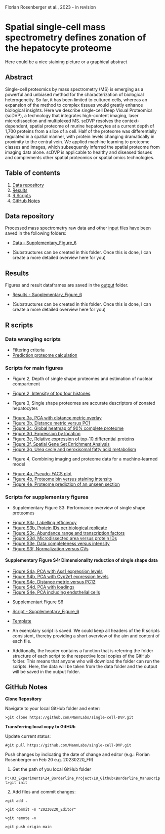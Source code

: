 Florian Rosenberger et al., 2023 - in revision

# Spatial single-cell mass spectrometry defines zonation of the hepatocyte proteome

Here could be a nice staining picture or a graphical abstract

## Abstract

Single-cell proteomics by mass spectrometry (MS) is emerging as a powerful and unbiased method for the characterization of biological heterogeneity. So far, it has been limited to cultured cells, whereas an expansion of the method to complex tissues would greatly enhance biological insights. Here we describe single-cell Deep Visual Proteomics (scDVP), a technology that integrates high-content imaging, laser microdissection and multiplexed MS. scDVP resolves the context-dependent, spatial proteome of murine hepatocytes at a current depth of 1,700 proteins from a slice of a cell. Half of the proteome was differentially regulated in a spatial manner, with protein levels changing dramatically in proximity to the central vein. We applied machine learning to proteome classes and images, which subsequently inferred the spatial proteome from imaging data alone. scDVP is applicable to healthy and diseased tissues and complements other spatial proteomics or spatial omics technologies.

## Table of contents

1. [Data repository](#Data-repository)
2. [Results](#Results)
3. [R Scripts](#R-Scripts)
4. [GitHub Notes](#GitHub-Notes)  

## Data repository

Processed mass spectrometry raw data and other [input](/input/) files have been saved in the following folders:

- [Data - Supplementary_Figure_6](/data/Supplementary_Figure_6)

- (Substructures can be created in this folder. Once this is done, I can create a more detailed overview here for you)

## Results

Figures and result dataframes are saved in the [output](/output/) folder. 

- [Results - Supplementary_Figure_6](/output/Figures/Supplementary_Figure_6)

- (Substructures can be created in this folder. Once this is done, I can create a more detailed overview here for you)

## R scripts

### Data wrangling scripts
- [Filtering criteria](R_scripts/Data-wrangling.R)
- [Prediction proteome calculation](R_scripts/Prediction_class_proteomes.R)

### Scripts for main figures
* Figure 2, Depth of single shape proteomes and estimation of nuclear compartment
- [Figure 2, Intensity of top four histones](R_scripts/Histone-levels.R)
* Figure 3, Single shape proteomes are accurate descriptors of zonated hepatocytes
- [Figure 3a, PCA with distance metric overlay](R_scripts/PCA_vs_geometric-distance.R)
- [Figure 3b, Distance metric versus PC1](R_scripts/PCA_vs_geometric-distance.R)
- [Figure 3c, Global heatmap of 90% complete proteome](R_scripts/Heatmap_global_distances.R)
- [Figure 3d, Expression by location](R_scripts/Heatmap_markers.R)
- [Figure 3e, Relative expression of top-10 differential proteins](Spatial_expression_top10.R)
- [Figure 3f, Spatial Gene Set Enrichment Analysis]()
- [Figure 3g, Urea cycle and peroxisomal fatty acid metabolism](Pathway_Urea_Peroxisome.R)
* Figure 4, Combining imaging and proteome data for a machine-learned model
- [Figure 4a, Pseudo-FACS plot](R_scripts/Pseudo-FACS.R)
- [Figure 4b, Proteome bin versus staining intensity](R_scripts/Pseudo-FACS.R)
- [Figure 4e, Proteome prediction of an unseen section](R_scripts/Prediction_new_mouse.R)

### Scripts for supplementary figures
* Supplementary Figure S3: Performance overview of single shape proteomes
- [Figure S3a, Labelling efficiency](R_scripts/Labelling-efficiency.R)
- [Figure S3b, Protein IDs per biological replicate](R_scripts/Protein-IDs_vs_Runs.R)
- [Figure S3c, Abundance range and transcription factors](RR_scripts/ank_versus_Intensity.R)
- [Figure S3d, Microdissected area versus protein IDs](R_scripts/Protein-IDs_vs_Area.R)
- [Figure S3e, Data completeness versus intensity](R_scripts/Completeness_vs_Intensity.R)
- [Figure S3f, Normalization versus CVs](R_scripts/CVs.R)

#### Supplementary Figure S4: Dimensionality reduction of single shape data
- [Figure S4a, PCA with Ass1 expression levels](R_scripts/PCA_Hepatocytes.R)
- [Figure S4b, PCA with Cyp2e1 expression levels](R_scripts/PCA_Hepatocytes.R)
- [Figure S4c, Distance metric versus PC12](R_scripts/PCA_vs_geometric-distance.R)
- [Figure S4d, PCA with loadings](R_scripts/PCA_Hepatocytes.R)
- [Figure S4e, PCA including endothelial cells](R_scripts/PCA_Endothelial.R)

* Supplementart Figure S6
- [Script - Supplementary_Figure_6](R_scripts/Supplementary_Figure_6.R)

- [Template](Template.R)

- An exemplary script is saved. We could keep all headers of the R scripts consistent, thereby providing a short overview of the aim and content of each file. 
- Additonally, the header contains a function that is referring the folder structure of each script to the respective local copies of the GitHub folder. This means that anyone who will download the folder can run the scripts. Here, the data will be taken from the data folder and the output will be saved in the output folder. 

## GitHub Notes

**Clone Repository**

Navigate to your local GitHub folder and enter:

`>git clone https://github.com/MannLabs/single-cell-DVP.git`

**Transferring local copy to GitHUb**

Update current status:

`#git pull https://github.com/MannLabs/single-cell-DVP.git`

Push changes by indicating the date of change and editor (e.g.: Florian Rosenberger on Feb 20 e.g. 20230220_FR)

1. Get the path of you local GitHub folder

`P:\03_Experiments\24_Borderline_Project\18_Github\Borderline_Manuscript>git init`

2. Add files and commit changes:

`>git add .`

`>git commit -m "20230220_Editor"`

`>git remote -v`

`>git push origin main`



